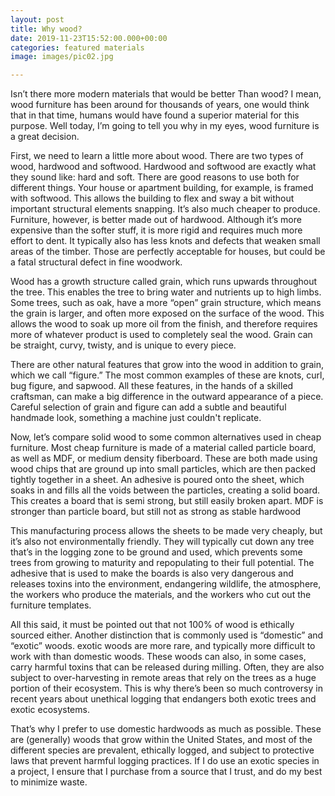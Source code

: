 ```yaml
---
layout: post
title: Why wood?
date: 2019-11-23T15:52:00.000+00:00
categories: featured materials
image: images/pic02.jpg

---
```


Isn’t there more modern materials that would be better Than wood? I mean, wood furniture has been around for thousands of years, one would think that in that time, humans would have found a superior material for this purpose. Well today, I’m going to tell you why in my eyes, wood furniture is a great decision.<!--more-->

First, we need to learn a little more about wood. There are two types of wood, hardwood and softwood. Hardwood and softwood are exactly what they sound like: hard and soft. There are good reasons to use both for different things. Your house or apartment building, for example, is framed with softwood. This allows the building to flex and sway a bit without important structural elements snapping. It’s also much cheaper to produce. Furniture, however, is better made out of hardwood. Although it’s more expensive than the softer stuff, it is more rigid and requires much more effort to dent. It typically also has less knots and defects that weaken small areas of the timber. Those are perfectly acceptable for houses, but could be a fatal structural defect in fine woodwork.

Wood has a growth structure called grain, which runs upwards throughout the tree. This enables the tree to bring water and nutrients up to high limbs. Some trees, such as oak, have a more “open” grain structure, which means the grain is larger, and often more exposed on the surface of the wood. This allows the wood to soak up more oil from the finish, and therefore requires more of whatever product is used to completely seal the wood. Grain can be straight, curvy, twisty, and is unique to every piece.

There are other natural features that grow into the wood in addition to grain, which we call “figure.” The most common examples of these are knots, curl, bug figure, and sapwood. All these features, in the hands of a skilled craftsman, can make a big difference in the outward appearance of a piece. Careful selection of grain and figure can add a subtle and beautiful handmade look, something a machine just couldn't replicate.

Now, let’s compare solid wood to some common alternatives used in cheap furniture. Most cheap furniture is made of a material called particle board, as well as MDF, or medium density fiberboard. These are both made using wood chips that are ground up into small particles, which are then packed tightly together in a sheet. An adhesive is poured onto the sheet, which soaks in and fills all the voids between the particles, creating a solid board. This creates a board that is semi strong, but still easily broken apart. MDF is stronger than particle board, but still not as strong as stable hardwood

This manufacturing process allows the sheets to be made very cheaply, but it’s also not environmentally friendly. They will typically cut down any tree that’s in the logging zone to be ground and used, which prevents some trees from growing to maturity and repopulating to their full potential. The adhesive that is used to make the boards is also very dangerous and releases toxins into the environment, endangering wildlife, the atmosphere, the workers who produce the materials, and the workers who cut out the furniture templates.

All this said, it must be pointed out that not 100% of wood is ethically sourced either. Another distinction that is commonly used is “domestic” and “exotic” woods. exotic woods are more rare, and typically more difficult to work with than domestic woods. These woods can also, in some cases, carry harmful toxins that can be released during milling. Often, they are also subject to over-harvesting in remote areas that rely on the trees as a huge portion of their ecosystem. This is why there’s been so much controversy in recent years about unethical logging that endangers both exotic trees and exotic ecosystems.

That’s why I prefer to use domestic hardwoods as much as possible. These are (generally) woods that grow within the United States, and most of the different species are prevalent, ethically logged, and subject to protective laws that prevent harmful logging practices. If I do use an exotic species in a project, I ensure that I purchase from a source that I trust, and do my best to minimize waste.
